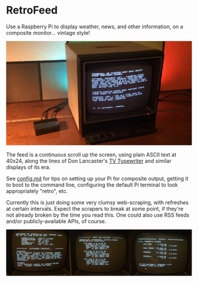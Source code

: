 # RetroFeed

Use a Raspberry Pi to display weather, news, and other information, on a composite monitor... vintage style!

![RetroFeed in use](./img/hero_shot.png)

The feed is a continuous scroll up the screen, using plain ASCII text at 40x24, along the lines of Don Lancaster's [TV Typewriter](https://en.wikipedia.org/wiki/TV_Typewriter) and similar displays of its era.

See [config.md](https://github.com/JeffJetton/retrofeed/blob/main/config.md) for tips on setting up your Pi for composite output, getting it to boot to the command line, configuring the default Pi terminal to look appropriately "retro", etc.

Currently this is just doing some very clumsy web-scraping, with refreshes at certain intervals. Expect the scrapers to break at some point, if they're not already broken by the time you read this. One could also use RSS feeds and/or publicly-available APIs, of course.

![Weather, Space Station, and Stock displays](./img/samples.jpg)
